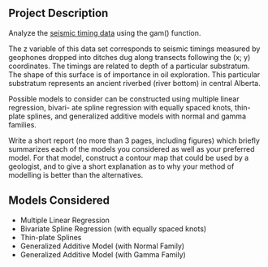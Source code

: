 ## Project Description
Analyze the [seismic timing data](https://github.com/qyzqyz1/Data-Science-Portfolio/blob/master/R%20Projects/R%20-%20Machine%20Learning/Predictive%20Modelling%20-%20Seismic%20Timing%20Dataset%20Project/Data/seismictimingsfull_dataset.R) using the gam() function.  

The z variable of this data set corresponds to seismic timings measured by geophones
dropped into ditches dug along transects following the (x; y) coordinates. The timings are
related to depth of a particular substratum. The shape of this surface is of importance in
oil exploration. This particular substratum represents an ancient riverbed (river bottom) in
central Alberta.  

Possible models to consider can be constructed using multiple linear regression, bivari-
ate spline regression with equally spaced knots, thin-plate splines, and generalized additive
models with normal and gamma families.  

Write a short report (no more than 3 pages, including figures) which briefly summarizes
each of the models you considered as well as your preferred model. For that model, construct
a contour map that could be used by a geologist, and to give a short explanation as to why
your method of modelling is better than the alternatives.  

## Models Considered  
- Multiple Linear Regression
- Bivariate Spline Regression (with equally spaced knots)
- Thin-plate Splines
- Generalized Additive Model (with Normal Family)
- Generalized Additive Model (with Gamma Family)
